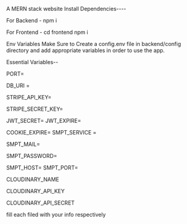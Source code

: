 A MERN stack website Install Dependencies----

For Backend - npm i

For Frontend - cd frontend npm i

Env Variables Make Sure to Create a config.env file in backend/config directory and add appropriate variables in order to use the app.

Essential Variables--

PORT= 

DB_URI = 

STRIPE_API_KEY= 

STRIPE_SECRET_KEY= 

JWT_SECRET= JWT_EXPIRE= 

COOKIE_EXPIRE= SMPT_SERVICE = 

SMPT_MAIL= 

SMPT_PASSWORD= 

SMPT_HOST= SMPT_PORT= 

CLOUDINARY_NAME 

CLOUDINARY_API_KEY 

CLOUDINARY_API_SECRET 

fill each filed with your info respectively

